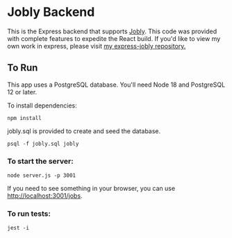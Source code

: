 # Jobly Backend

This is the Express backend that supports [Jobly](https://github.com/hannahanela/react-jobly). This code was provided with complete features to expedite the React build. If you'd like to view my own work in express, please visit [my express-jobly repository.](https://github.com/hannahanela/express-jobly)

## To Run

This app uses a PostgreSQL database. You'll need Node 18 and PostgreSQL 12 or later.

To install dependencies:

`npm install`

jobly.sql is provided to create and seed the database.

`psql -f jobly.sql jobly`

### To start the server:

`node server.js -p 3001`

If you need to see something in your browser, you can use [http://localhost:3001/jobs](http://localhost:3001/jobs).

### To run tests:

`jest -i`

